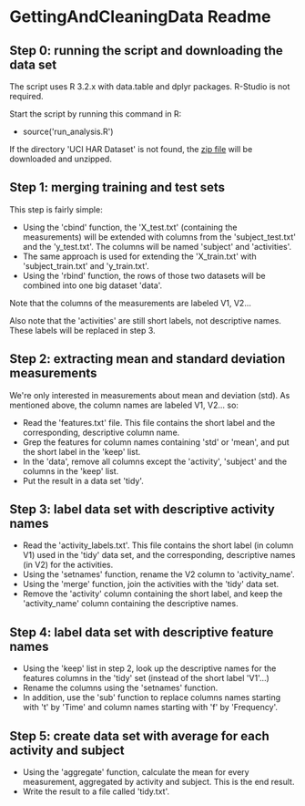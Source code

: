 # GettingAndCleaningData Readme

## Step 0: running the script and downloading the data set

The script uses R 3.2.x with data.table and dplyr packages.
R-Studio is not required.

Start the script by running this command in R:

* source('run_analysis.R')

If the directory 'UCI HAR Dataset' is not found,
the [zip file](https://d396qusza40orc.cloudfront.net/getdata%2Fprojectfiles%2FUCI%20HAR%20Dataset.zip) will be downloaded and unzipped.

## Step 1: merging training and test sets

This step is fairly simple:

* Using the 'cbind' function, the 'X_test.txt' (containing the measurements) will be extended with columns from the 'subject_test.txt' and the 'y_test.txt'. The columns will be named 'subject' and 'activities'.
* The same approach is used for extending the 'X_train.txt' with 'subject_train.txt' and 'y_train.txt'.
* Using the 'rbind' function, the rows of those two datasets will be combined into one big dataset 'data'. 

Note that the columns of the measurements are labeled V1, V2...

Also note that the 'activities' are still short labels, not descriptive names. These labels will be replaced in step 3.

## Step 2: extracting mean and standard deviation measurements

We're only interested in measurements about mean and deviation (std).
As mentioned above, the column names are labeled V1, V2... so:

* Read the 'features.txt' file. This file contains the short label and the corresponding, descriptive column name.
* Grep the features for column names containing 'std' or 'mean', and put the short label in the 'keep' list.
* In the 'data', remove all columns except the 'activity', 'subject' and the columns in the 'keep' list.
* Put the result in a data set 'tidy'.

## Step 3: label data set with descriptive activity names

* Read the 'activity_labels.txt'. This file contains the short label (in column V1) used in the 'tidy' data set, and the corresponding, descriptive names (in V2) for the activities.
* Using the 'setnames' function, rename the V2 column to 'activity_name'.
* Using the 'merge' function, join the activities with the 'tidy' data set.
* Remove the 'activity' column containing the short label, and keep the 'activity_name' column containing the descriptive names.

## Step 4: label data set with descriptive feature names

* Using the 'keep' list in step 2, look up the descriptive names for the features columns in the 'tidy' set (instead of the short label 'V1'...)
* Rename the columns using the 'setnames' function.
* In addition, use the 'sub' function to replace columns names starting with 't' by 'Time' and column names starting with 'f' by 'Frequency'.

## Step 5: create data set with average for each activity and subject

* Using the 'aggregate' function, calculate the mean for every measurement, aggregated by activity and subject. This is the end result.
* Write the result to a file called 'tidy.txt'.

